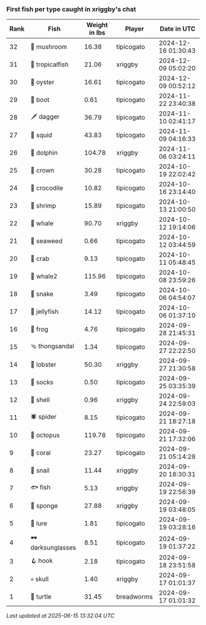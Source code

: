 ### First fish per type caught in xriggby's chat
| Rank | Fish | Weight in lbs | Player | Date in UTC |
|------|--------|-----------|---------|------|
| 32  | 🍄 mushroom | 16.38 | tipicogato | 2024-12-16 01:30:43 |
| 31  | 🐠 tropicalfish | 21.06 | xriggby | 2024-12-09 05:02:20 |
| 30  | 🦪 oyster | 16.61 | tipicogato | 2024-12-09 00:52:12 |
| 29  | 👢 boot | 0.61 | tipicogato | 2024-11-22 23:40:38 |
| 28  | 🗡️ dagger | 36.79 | tipicogato | 2024-11-10 02:41:17 |
| 27  | 🦑 squid | 43.83 | tipicogato | 2024-11-09 04:16:33 |
| 26  | 🐬 dolphin | 104.78 | xriggby | 2024-11-06 03:24:11 |
| 25  | 👑 crown | 30.28 | tipicogato | 2024-10-19 22:02:42 |
| 24  | 🐊 crocodile | 10.82 | tipicogato | 2024-10-16 23:14:40 |
| 23  | 🦐 shrimp | 15.89 | tipicogato | 2024-10-13 21:00:50 |
| 22  | 🐳 whale | 90.70 | xriggby | 2024-10-12 19:14:06 |
| 21  | 🌿 seaweed | 0.66 | tipicogato | 2024-10-12 03:44:59 |
| 20  | 🦀 crab | 9.13 | tipicogato | 2024-10-11 05:48:45 |
| 19  | 🐋 whale2 | 115.96 | tipicogato | 2024-10-08 23:59:26 |
| 18  | 🐍 snake | 3.49 | tipicogato | 2024-10-06 04:54:07 |
| 17  | 🪼 jellyfish | 14.12 | tipicogato | 2024-10-06 01:37:10 |
| 16  | 🐸 frog | 4.76 | tipicogato | 2024-09-28 21:45:31 |
| 15  | 🩴 thongsandal | 1.34 | tipicogato | 2024-09-27 22:22:50 |
| 14  | 🦞 lobster | 50.30 | xriggby | 2024-09-27 21:30:58 |
| 13  | 🧦 socks | 0.50 | tipicogato | 2024-09-25 03:35:39 |
| 12  | 🐚 shell | 0.96 | xriggby | 2024-09-24 22:59:03 |
| 11  | 🕷️ spider | 8.15 | tipicogato | 2024-09-21 18:27:18 |
| 10  | 🐙 octopus | 119.78 | tipicogato | 2024-09-21 17:32:06 |
| 9  | 🪸 coral | 23.27 | tipicogato | 2024-09-21 05:14:28 |
| 8  | 🐌 snail | 11.44 | xriggby | 2024-09-20 18:30:31 |
| 7  | 🐟 fish | 5.13 | xriggby | 2024-09-19 22:56:39 |
| 6  | 🧽 sponge | 27.88 | xriggby | 2024-09-19 03:48:05 |
| 5  | 🎏 lure | 1.81 | tipicogato | 2024-09-19 03:28:16 |
| 4  | 🕶️ darksunglasses | 8.51 | tipicogato | 2024-09-19 01:37:22 |
| 3  | 🪝 hook | 2.18 | tipicogato | 2024-09-18 23:51:58 |
| 2  | 💀 skull | 1.40 | xriggby | 2024-09-17 01:01:37 |
| 1  | 🐢 turtle | 31.45 | breadworms | 2024-09-17 01:01:32 |

_Last updated at 2025-06-15 13:32:04 UTC_